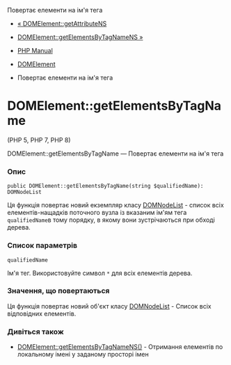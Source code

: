Повертає елементи на ім'я тега

-   [« DOMElement::getAttributeNS](domelement.getattributens.md)
    
-   [DOMElement::getElementsByTagNameNS »](domelement.getelementsbytagnamens.md)
    
-   [PHP Manual](index.md)
    
-   [DOMElement](class.domelement.md)
    
-   Повертає елементи на ім'я тега
    

# DOMElement::getElementsByTagName

(PHP 5, PHP 7, PHP 8)

DOMElement::getElementsByTagName — Повертає елементи на ім'я тега

### Опис

```methodsynopsis
public DOMElement::getElementsByTagName(string $qualifiedName): DOMNodeList
```

Ця функція повертає новий екземпляр класу [DOMNodeList](class.domnodelist.md) - список всіх елементів-нащадків поточного вузла із вказаним ім'ям тега `qualifiedName`в тому порядку, в якому вони зустрічаються при обході дерева.

### Список параметрів

`qualifiedName`

Ім'я тег. Використовуйте символ `*` для всіх елементів дерева.

### Значення, що повертаються

Ця функція повертає новий об'єкт класу [DOMNodeList](class.domnodelist.md) - Список всіх відповідних елементів.

### Дивіться також

-   [DOMElement::getElementsByTagNameNS()](domelement.getelementsbytagnamens.md) - Отримання елементів по локальному імені у заданому просторі імен